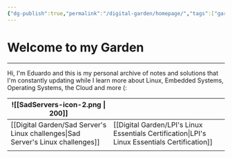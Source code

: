 ```yaml
---
{"dg-publish":true,"permalink":"/digital-garden/homepage/","tags":["gardenEntry"],"noteIcon":3}
---
```


# Welcome to my Garden
---
Hi, I'm Eduardo and this is my personal archive of notes and solutions that I'm constantly updating while I learn more about Linux, Embedded Systems, Operating Systems, the Cloud and more (:

| ![[SadServers-icon-2.png \| 200]] |                                          |
| --------------------------------- | ---------------------------------------- |
| [[Digital Garden/Sad Server's Linux challenges\|Sad Server's Linux challenges]] | [[Digital Garden/LPI's Linux Essentials Certification\|LPI's Linux Essentials Certification]] |
|                                   |                                          |


